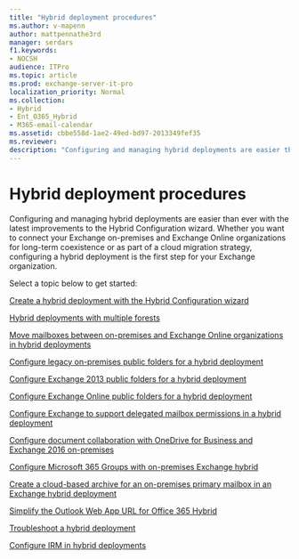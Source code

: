 ```yaml
---
title: "Hybrid deployment procedures"
ms.author: v-mapenn
author: mattpennathe3rd
manager: serdars
f1.keywords:
- NOCSH
audience: ITPro
ms.topic: article
ms.prod: exchange-server-it-pro
localization_priority: Normal
ms.collection:
- Hybrid
- Ent_O365_Hybrid
- M365-email-calendar
ms.assetid: cbbe558d-1ae2-49ed-bd97-2013349fef35
ms.reviewer: 
description: "Configuring and managing hybrid deployments are easier than ever with the latest improvements to the Hybrid Configuration wizard. Whether you want to connect your Exchange on-premises and Exchange Online organizations for long-term coexistence or as part of a cloud migration strategy, configuring a hybrid deployment is the first step for your Exchange organization."
---
```


# Hybrid deployment procedures

Configuring and managing hybrid deployments are easier than ever with the latest improvements to the Hybrid Configuration wizard. Whether you want to connect your Exchange on-premises and Exchange Online organizations for long-term coexistence or as part of a cloud migration strategy, configuring a hybrid deployment is the first step for your Exchange organization.

Select a topic below to get started:

[Create a hybrid deployment with the Hybrid Configuration wizard](deploy-hybrid.md)

[Hybrid deployments with multiple forests](hybrid-with-multiple-forests.md)

[Move mailboxes between on-premises and Exchange Online organizations in hybrid deployments](move-mailboxes.md)

[Configure legacy on-premises public folders for a hybrid deployment](set-up-legacy-hybrid-public-folders.md)

[Configure Exchange 2013 public folders for a hybrid deployment](set-up-modern-hybrid-public-folders.md)

[Configure Exchange Online public folders for a hybrid deployment](set-up-exo-hybrid-public-folders.md)

[Configure Exchange to support delegated mailbox permissions in a hybrid deployment](set-up-delegated-mailbox-permissions.md)

[Configure document collaboration with OneDrive for Business and Exchange 2016 on-premises](set-up-document-collaboration.md)

[Configure Microsoft 365 Groups with on-premises Exchange hybrid](set-up-office-365-groups.md)

[Create a cloud-based archive for an on-premises primary mailbox in an Exchange hybrid deployment](create-cloud-based-archive.md)

[Simplify the Outlook Web App URL for Office 365 Hybrid](simplify-owa-url.md)

[Troubleshoot a hybrid deployment](troubleshoot-a-hybrid-deployment.md)

[Configure IRM in hybrid deployments](../irm.md#configure-irm-in-hybrid-deployments)

